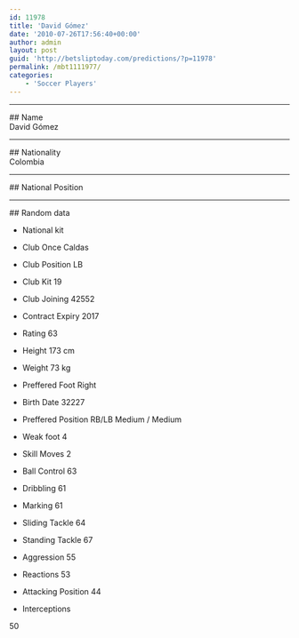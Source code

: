 ```yaml
---
id: 11978
title: 'David Gómez'
date: '2010-07-26T17:56:40+00:00'
author: admin
layout: post
guid: 'http://betsliptoday.com/predictions/?p=11978'
permalink: /mbt1111977/
categories:
    - 'Soccer Players'
---
```


- - - - - -

\## Name  
 David Gómez

- - - - - -

\## Nationality  
 Colombia

- - - - - -

\## National Position

- - - - - -

\## Random data

- National kit
- Club
 Once Caldas

- Club Position
 LB

- Club Kit
 19

- Club Joining
 42552

- Contract Expiry
 2017

- Rating
 63

- Height
 173 cm

- Weight
 73 kg

- Preffered Foot
 Right

- Birth Date
 32227

- Preffered Position
 RB/LB Medium / Medium

- Weak foot
 4

- Skill Moves
 2

- Ball Control
 63

- Dribbling
 61

- Marking
 61

- Sliding Tackle
 64

- Standing Tackle
 67

- Aggression
 55

- Reactions
 53

- Attacking Position
 44

- Interceptions

 50